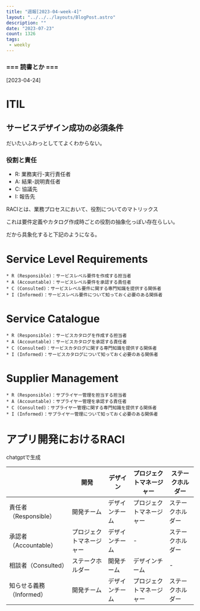 ```yaml
---
title: "週報[2023-04-week-4]"
layout: "../../../layouts/BlogPost.astro"
description: ""
date: "2023-07-23"
count: 1326
tags:
 - weekly
---
```





### === 読書とか ===

[2023-04-24]

# ITIL

## サービスデザイン成功の必須条件

だいたいふわっとしててよくわからない。

### 役割と責任

* R: 業務実行-実行責任者
* A: 結果-説明責任者
* C: 協議先
* I: 報告先

RACIとは、業務プロセスにおいて、役割についてのマトリックス

これは要件定義やカタログ作成時ごとの役割の抽象化っぽい存在らしい。

だから具象化すると下記のようになる。

# Service Level Requirements
	* R (Responsible)：サービスレベル要件を作成する担当者
	* A (Accountable)：サービスレベル要件を承認する責任者
	* C (Consulted)：サービスレベル要件に関する専門知識を提供する関係者
	* I (Informed)：サービスレベル要件について知っておく必要のある関係者
# Service Catalogue
	* R (Responsible)：サービスカタログを作成する担当者
	* A (Accountable)：サービスカタログを承認する責任者
	* C (Consulted)：サービスカタログに関する専門知識を提供する関係者
	* I (Informed)：サービスカタログについて知っておく必要のある関係者
# Supplier Management
	* R (Responsible)：サプライヤー管理を担当する担当者
	* A (Accountable)：サプライヤー管理を承認する責任者
	* C (Consulted)：サプライヤー管理に関する専門知識を提供する関係者
	* I (Informed)：サプライヤー管理について知っておく必要のある関係者


# アプリ開発におけるRACI

chatgptで生成

|                          | 開発                     | デザイン       | プロジェクトマネージャー | ステークホルダー |
|--------------------------|--------------------------|----------------|--------------------------|------------------|
| 責任者（Responsible）    | 開発チーム               | デザインチーム | プロジェクトマネージャー | ステークホルダー |
| 承認者（Accountable）    | プロジェクトマネージャー | デザインチーム | -                        | ステークホルダー |
| 相談者（Consulted）      | ステークホルダー         | 開発チーム     | デザインチーム           | -                |
| 知らせる義務（Informed） | 開発チーム               | デザインチーム | プロジェクトマネージャー | ステークホルダー |

